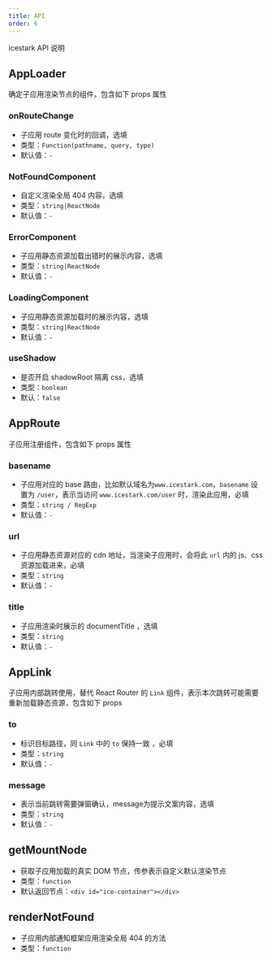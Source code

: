```yaml
---
title: API
order: 6
---
```


icestark API 说明

## AppLoader

确定子应用渲染节点的组件，包含如下 props 属性

### onRouteChange

- 子应用 route 变化时的回调，选填
- 类型：`Function(pathname, query, type)`
- 默认值：`-`

### NotFoundComponent

- 自定义渲染全局 404 内容，选填
- 类型：`string|ReactNode`
- 默认值：`-`

### ErrorComponent

- 子应用静态资源加载出错时的展示内容，选填
- 类型：`string|ReactNode`
- 默认值：`-`

### LoadingComponent

- 子应用静态资源加载时的展示内容，选填
- 类型：`string|ReactNode`
- 默认值：`-`

### useShadow

- 是否开启 shadowRoot 隔离 css，选填
- 类型：`boolean`
- 默认：`false`

## AppRoute

子应用注册组件，包含如下 props 属性

### basename

- 子应用对应的 base 路由，比如默认域名为`www.icestark.com`，`basename` 设置为 `/user`，表示当访问 `www.icestark.com/user` 时，渲染此应用，必填
- 类型：`string / RegExp`
- 默认值：`-`

### url

- 子应用静态资源对应的 cdn 地址，当渲染子应用时，会将此 `url` 内的 js、css 资源加载进来，必填
- 类型：`string`
- 默认值：`-`

### title

- 子应用渲染时展示的 documentTitle ，选填
- 类型：`string`
- 默认值：`-`

## AppLink

子应用内部跳转使用，替代 React Router 的 `Link` 组件，表示本次跳转可能需要重新加载静态资源，包含如下 props

### to

- 标识目标路径，同 `Link` 中的 `to` 保持一致 ，必填
- 类型：`string`
- 默认值：`-`

### message

- 表示当前跳转需要弹窗确认，message为提示文案内容，选填
- 类型：`string`
- 默认值：`-`

## getMountNode

- 获取子应用加载的真实 DOM 节点，传参表示自定义默认渲染节点
- 类型：`function`
- 默认返回节点：`<div id="ice-container"></div>`

## renderNotFound

- 子应用内部通知框架应用渲染全局 404 的方法
- 类型：`function`